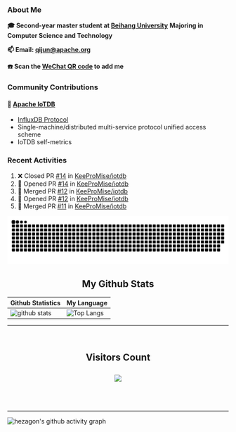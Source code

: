 ### About Me

**🎓 Second-year master student at [Beihang University](https://www.buaa.edu.cn/)** **Majoring in Computer Science and Technology**

**📫 Email: qijun@apache.org**

**☎️ Scan the [WeChat QR code](https://github.com/jun0315/jun0315/issues/1) to add me**

### Community Contributions

#### 🚀 [Apache IoTDB](https://github.com/apache/iotdb/pulls?q=+is%3Apr+author%3Ajun0315)

- [InfluxDB Protocol](https://iotdb.apache.org/zh/UserGuide/Master/API/InfluxDB-Protocol.html)
- Single-machine/distributed multi-service protocol unified access scheme
- IoTDB self-metrics


### Recent Activities
<!--START_SECTION:activity-->
1. ❌ Closed PR [#14](https://github.com/KeeProMise/iotdb/pull/14) in [KeeProMise/iotdb](https://github.com/KeeProMise/iotdb)
2. 💪 Opened PR [#14](https://github.com/KeeProMise/iotdb/pull/14) in [KeeProMise/iotdb](https://github.com/KeeProMise/iotdb)
3. 🎉 Merged PR [#12](https://github.com/KeeProMise/iotdb/pull/12) in [KeeProMise/iotdb](https://github.com/KeeProMise/iotdb)
4. 💪 Opened PR [#12](https://github.com/KeeProMise/iotdb/pull/12) in [KeeProMise/iotdb](https://github.com/KeeProMise/iotdb)
5. 🎉 Merged PR [#11](https://github.com/KeeProMise/iotdb/pull/11) in [KeeProMise/iotdb](https://github.com/KeeProMise/iotdb)
<!--END_SECTION:activity-->

![github contribution grid snake animation](https://raw.githubusercontent.com/jun0315/jun0315/output/github-contribution-grid-snake.svg)

<!-- START NEW SECTION -->
<p align="center">
 <h2 align="center">My Github Stats</h2>

| Github Statistics                                                                                           | My Language                                                                                                                 |
| ----------------------------------------------------------------------------------------------------------- | --------------------------------------------------------------------------------------------------------------------------- |
| ![github stats](https://github-readme-stats.vercel.app/api?username=jun0315&theme=dark&show_icons=true) | ![Top Langs](https://github-readme-stats.vercel.app/api/top-langs/?username=jun0315&hide=TeX&layout=compact&theme=dark) |

<hr>

<div align="center">
<br><h2 align="centre"><b>Visitors Count</b></p>  
<p align="center"><img align="center" src="https://profile-counter.glitch.me/{jun0315}/count.svg" /></p> 
<br></div>

<hr>

![hezagon's github activity graph](https://activity-graph.herokuapp.com/graph?username=jun0315&theme=react-dark)

